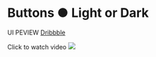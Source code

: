 # Buttons ● Light or Dark

 UI PEVIEW [Dribbble](https://dribbble.com/shots/24692618-Buttons-flutter)

 Click to watch video [![](https://cdn.dribbble.com/userupload/16094493/file/original-91c4e2b63ca95a849b6598735955162f.jpg?resize=1504x846&vertical=center)](https://cdn.dribbble.com/userupload/16094495/file/original-03b9568a2e229865962255dda428c9dc.mp4)
